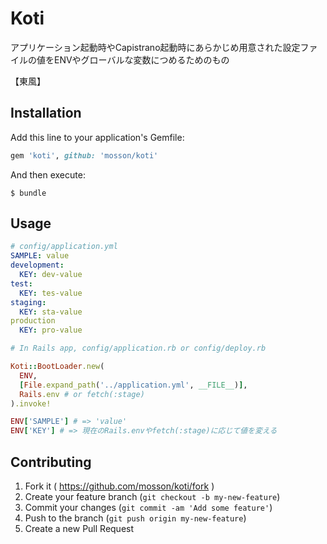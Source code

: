 # Koti

アプリケーション起動時やCapistrano起動時にあらかじめ用意された設定ファイルの値をENVやグローバルな変数につめるためのもの

【東風】

## Installation

Add this line to your application's Gemfile:

```ruby
gem 'koti', github: 'mosson/koti'
```

And then execute:

    $ bundle

## Usage

```yaml
# config/application.yml
SAMPLE: value
development:
  KEY: dev-value
test:
  KEY: tes-value
staging:
  KEY: sta-value
production
  KEY: pro-value
```

```ruby
# In Rails app, config/application.rb or config/deploy.rb

Koti::BootLoader.new(
  ENV,
  [File.expand_path('../application.yml', __FILE__)],
  Rails.env # or fetch(:stage)
).invoke!

ENV['SAMPLE'] # => 'value'
ENV['KEY'] # => 現在のRails.envやfetch(:stage)に応じて値を変える
```

## Contributing

1. Fork it ( https://github.com/mosson/koti/fork )
2. Create your feature branch (`git checkout -b my-new-feature`)
3. Commit your changes (`git commit -am 'Add some feature'`)
4. Push to the branch (`git push origin my-new-feature`)
5. Create a new Pull Request
